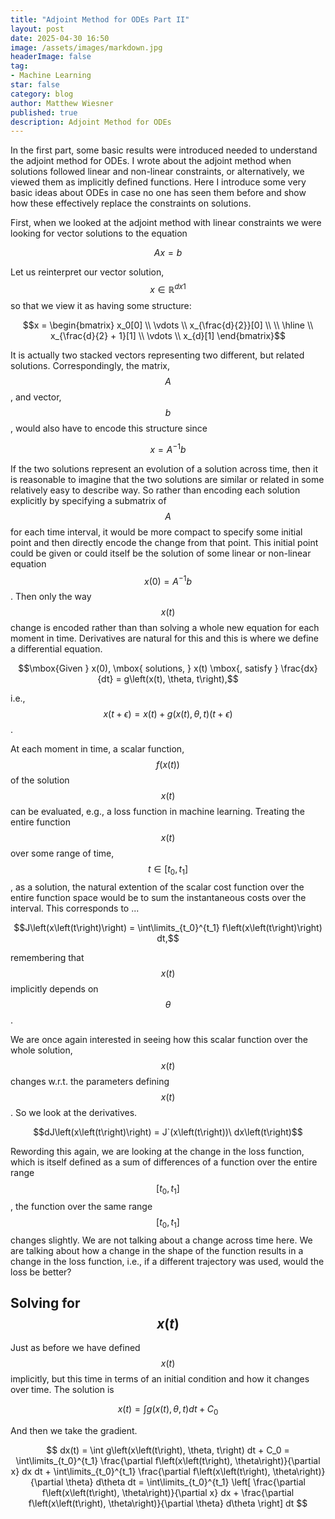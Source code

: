 ```yaml
---
title: "Adjoint Method for ODEs Part II"
layout: post
date: 2025-04-30 16:50
image: /assets/images/markdown.jpg
headerImage: false
tag:
- Machine Learning
star: false
category: blog
author: Matthew Wiesner
published: true
description: Adjoint Method for ODEs
---
```


In the first part, some basic results were introduced needed to understand the adjoint method for ODEs. I wrote about the adjoint method when solutions followed linear and non-linear constraints, or alternatively, we viewed them as implicitly defined functions. Here I introduce some very basic ideas about ODEs in case no one has seen them before and show how these effectively replace the constraints on solutions. 

First, when we looked at the adjoint method with linear constraints we were looking for vector solutions to the equation

$$Ax = b$$

Let us reinterpret our vector solution, $$x \in \mathbb{R}^{d x 1}$$ so that we view it as having some structure:

$$x = \begin{bmatrix} x_0[0] \\ \vdots \\ x_{\frac{d}{2}}[0] \\ \\ \hline \\ x_{\frac{d}{2} + 1}[1] \\ \vdots \\ x_{d}[1] \end{bmatrix}$$

It is actually two stacked vectors representing two different, but related solutions. Correspondingly, the matrix, $$A$$, and vector, $$b$$, would also have to encode this structure since

$$ x = A^{-1} b $$

If the two solutions represent an evolution of a solution across time, then it is reasonable to imagine that the two solutions are similar or related in some relatively easy to describe way. So rather than encoding each solution explicitly by specifying a submatrix of $$A$$ for each time interval, it would be more compact to specify some initial point and then directly encode the change from that point. This initial point could be given or could itself be the solution of some linear or non-linear equation $$x(0) = A^{-1}b$$. Then only the way $$x(t)$$ change is encoded rather than than solving a whole new equation for each moment in time. Derivatives are natural for this and this is where we define a differential equation. 
 
$$\mbox{Given } x(0), \mbox{ solutions, } x(t) \mbox{, satisfy } \frac{dx}{dt} = g\left(x(t), \theta, t\right),$$

i.e., $$x\left(t+\epsilon\right) = x\left(t\right) + g\left(x(t), \theta, t\right) \left(t + \epsilon\right)$$.

At each moment in time, a scalar function, $$f\left(x\left(t\right)\right)$$ of the solution $$x(t)$$ can be evaluated, e.g., a loss function in machine learning. Treating the entire function $$x(t)$$ over some range of time, $$t \in [t_0, t_1]$$, as a solution, the natural extention of the scalar cost function over the entire function space would be to sum the instantaneous costs over the interval. This corresponds to ...

$$J\left(x\left(t\right)\right) = \int\limits_{t_0}^{t_1} f\left(x\left(t\right)\right) dt,$$

remembering that $$x\left(t\right)$$ implicitly depends on $$\theta$$.

We are once again interested in seeing how this scalar function over the whole solution, $$x\left(t\right)$$ changes w.r.t. the parameters defining $$x\left(t\right)$$. So we look at the derivatives.

$$dJ\left(x\left(t\right)\right) = J`(x\left(t\right))\ dx\left(t\right)$$

Rewording this again, we are looking at the change in the loss function, which is itself defined as a sum of differences of a function over the entire range $$[t_0, t_1]$$, the function over the same range $$[t_0, t_1]$$ changes slightly. We are not talking about a change across time here. We are talking about how a change in the shape of the function results in a change in the loss function, i.e., if a different trajectory was used, would the loss be better?

## Solving for $$x(t)$$

Just as before we have defined $$x(t)$$ implicitly, but this time in terms of an initial condition and how it changes over time. The solution is

$$ x(t) = \int g\left(x\left(t\right), \theta, t\right) dt + C_0$$

And then we take the gradient.

$$ dx(t) =  \int g\left(x\left(t\right), \theta, t\right) dt + C_0
= \int\limits_{t_0}^{t_1} \frac{\partial f\left(x\left(t\right), \theta\right)}{\partial x} dx dt + \int\limits_{t_0}^{t_1} \frac{\partial f\left(x\left(t\right), \theta\right)}{\partial \theta} d\theta dt = \int\limits_{t_0}^{t_1} \left[ \frac{\partial f\left(x\left(t\right), \theta\right)}{\partial x} dx + \frac{\partial f\left(x\left(t\right), \theta\right)}{\partial \theta} d\theta \right] dt $$
